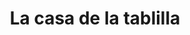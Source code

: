 ---
title: "La casa de la tablilla"
url: /san-isidro-de-el-general/la-casa-de-la-tablilla/
shop: hardware
---